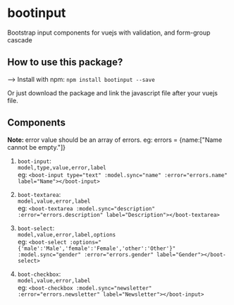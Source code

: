 # bootinput
Bootstrap input components for vuejs with validation, and form-group cascade

## How to use this package?

--> Install with npm:
`npm install bootinput --save`

Or just download the package and link the javascript file after your vuejs file.

## Components

<p><b>Note: </b> error value should be an array of errors. eg: errors = {name:["Name cannot be empty."]}

1. `boot-input`: <br>
`model,type,value,error,label` <br>
eg: `<boot-input type="text" :model.sync="name" :error="errors.name" label="Name"></boot-input>`

2. `boot-textarea`: </br>
`model,value,error,label`<br>
eg: `<boot-textarea :model.sync="description" :error="errors.description" label="Description"></boot-textarea>`

3. `boot-select`: <br>
`model,value,error,label,options`<br>
eg: `<boot-select :options="{'male':'Male','female':'Female','other':'Other'}" :model.sync="gender" :error="errors.gender" label="Gender"></boot-select>`

4. `boot-checkbox`: <br>
`model,value,error,label`<br>
eg: `<boot-checkbox :model.sync="newsletter" :error="errors.newsletter" label="Newsletter"></boot-input>`


